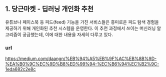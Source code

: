 ## 1. 당근마켓 - 딥러닝 개인화 추천
유튜브나 페이스북 등 피드(feed) 기능을 가진 서비스들은 흥미로운 피드 탐색 경험을 제공하기 위해 개인화된 추천 시스템을 운영한다. 이 추천 과정에서 쓰이는 
머신러닝 알고리즘이 궁금했는데, 이에 대한 내용을 자세히 다루고 있다.

### url
https://medium.com/daangn/%EB%94%A5%EB%9F%AC%EB%8B%9D-%EA%B0%9C%EC%9D%B8%ED%99%94-%EC%B6%94%EC%B2%9C-1eda682c2e8c
